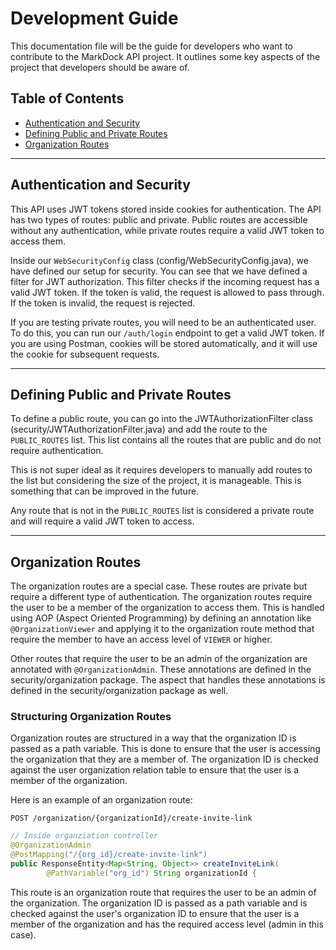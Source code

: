 # Development Guide

This documentation file will be the guide for developers who want to contribute to the MarkDock API project. It outlines some
key aspects of the project that developers should be aware of.

## Table of Contents
- [Authentication and Security](#authentication-and-security)
- [Defining Public and Private Routes](#defining-public-and-private-routes)
- [Organization Routes](#organization-routes)

---

## Authentication and Security
This API uses JWT tokens stored inside cookies for authentication. The API has two types of routes: public and private. Public routes are accessible
without any authentication, while private routes require a valid JWT token to access them.

Inside our `WebSecurityConfig` class (config/WebSecurityConfig.java), we have defined our setup for security. You can see that we have
defined a filter for JWT authorization. This filter checks if the incoming request has a valid JWT token. If the token is valid, the
request is allowed to pass through. If the token is invalid, the request is rejected.

If you are testing private routes, you will need to be an authenticated user. To do this, you can run our `/auth/login` endpoint to get a
valid JWT token. If you are using Postman, cookies will be stored automatically, and it will use the cookie for subsequent requests.

---

## Defining Public and Private Routes
To define a public route, you can go into the JWTAuthorizationFilter class (security/JWTAuthorizationFilter.java) and add the route to the `PUBLIC_ROUTES` list. This list contains
all the routes that are public and do not require authentication.

This is not super ideal as it requires developers to manually add routes to the list but considering the size of the project, it is manageable. This is
something that can be improved in the future.

Any route that is not in the `PUBLIC_ROUTES` list is considered a private route and will require a valid JWT token to access.

---

## Organization Routes
The organization routes are a special case. These routes are private but require a different type of authentication. The organization routes require
the user to be a member of the organization to access them. This is handled using AOP (Aspect Oriented Programming) by defining an annotation like
`@OrganizationViewer` and applying it to the organization route method that require the member to have an access level of `VIEWER` or higher.

Other routes that require the user to be an admin of the organization are annotated with `@OrganizationAdmin`. These annotations are defined in the
security/organization package. The aspect that handles these annotations is defined in the security/organization package as well.

### Structuring Organization Routes
Organization routes are structured in a way that the organization ID is passed as a path variable. This is done to ensure that the user is accessing
the organization that they are a member of. The organization ID is checked against the user organization relation table to ensure that the user is a member of
the organization.

Here is an example of an organization route:

```declarative
POST /organization/{organizationId}/create-invite-link
```

```java
// Inside organziation controller
@OrganizationAdmin
@PostMapping("/{org_id}/create-invite-link")
public ResponseEntity<Map<String, Object>> createInviteLink(
        @PathVariable("org_id") String organizationId {
```

This route is an organization route that requires the user to be an admin of the organization. The organization ID is passed as a path variable and
is checked against the user's organization ID to ensure that the user is a member of the organization and has the required access level (admin in this case).